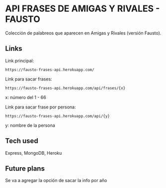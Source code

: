 # API FRASES DE AMIGAS Y RIVALES - FAUSTO

Colección de palabreos que aparecen en Amigas y Rivales (versión Fausto).

## Links

Link principal: 

    https://fausto-frases-api.herokuapp.com/

Link para sacar frases: 


    https://fausto-frases-api.herokuapp.com/api/frases/{x}
x: número del 1 - 66

Link para sacar frase por persona:  


    https://fausto-frases-api.herokuapp.com/api/{y}
y: nombre de la persona

## Tech used

Express, MongoDB, Heroku

## Future plans

Se va a agregar la opción de sacar la info por año
